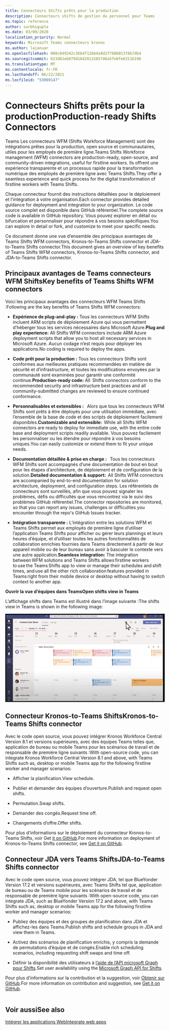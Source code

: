 ```yaml
---
title: Connecteurs Shifts prêts pour la production
description: Connecteurs shifts de gestion du personnel pour Teams
ms.topic: reference
author: surbhigupta
ms.date: 03/09/2020
localization_priority: Normal
keywords: Microsoft Teams connecteurs kronos
ms.author: lajanuar
ms.openlocfilehash: 088c049342c36b4f126b4a9d2f788601378b7db4
ms.sourcegitcommit: 623d81eb079d1842813265746a5fe0fe6311b196
ms.translationtype: MT
ms.contentlocale: fr-FR
ms.lasthandoff: 06/22/2021
ms.locfileid: "53069147"
---
```

# <a name="production-ready-shifts-connectors"></a><span data-ttu-id="e3da8-104">Connecteurs Shifts prêts pour la production</span><span class="sxs-lookup"><span data-stu-id="e3da8-104">Production-ready Shifts Connectors</span></span>  

<span data-ttu-id="e3da8-105">Teams Les connecteurs WFM (Shifts Workforce Management) sont des intégrations prêtes pour la production, open source et communautaires, utiles pour les employés de première ligne.</span><span class="sxs-lookup"><span data-stu-id="e3da8-105">Teams Shifts Workforce management (WFM) connectors are production-ready, open-source, and community-driven integrations, useful for firstline workers.</span></span> <span data-ttu-id="e3da8-106">Ils offrent une expérience transparente et un processus rapide pour la transformation numérique des employés de première ligne avec Teams Shifts.</span><span class="sxs-lookup"><span data-stu-id="e3da8-106">They offer a seamless experience and quick process for the digital transformation of firstline workers with Teams Shifts.</span></span> 

<span data-ttu-id="e3da8-107">Chaque connecteur fournit des instructions détaillées pour le déploiement et l’intégration à votre organisation.</span><span class="sxs-lookup"><span data-stu-id="e3da8-107">Each connector provides detailed guidance for deployment and integration to your organization.</span></span> <span data-ttu-id="e3da8-108">Le code source complet est disponible dans GitHub référentiel.</span><span class="sxs-lookup"><span data-stu-id="e3da8-108">The complete source code is available in GitHub repository.</span></span> <span data-ttu-id="e3da8-109">Vous pouvez explorer en détail ou bifurcation et personnaliser pour répondre à vos besoins spécifiques.</span><span class="sxs-lookup"><span data-stu-id="e3da8-109">You can explore in detail or fork, and customize to meet your specific needs.</span></span>   

<span data-ttu-id="e3da8-110">Ce document donne une vue d’ensemble des principaux avantages de Teams Shifts WFM connectors, Kronos-to-Teams Shifts connector et JDA-to-Teams Shifts connector.</span><span class="sxs-lookup"><span data-stu-id="e3da8-110">This document gives an overview of key benefits of Teams Shifts WFM connectors, Kronos-to-Teams Shifts connector, and JDA-to-Teams Shifts connector.</span></span>

## <a name="key-benefits-of-teams-shifts-wfm-connectors"></a><span data-ttu-id="e3da8-111">Principaux avantages de Teams connecteurs WFM Shifts</span><span class="sxs-lookup"><span data-stu-id="e3da8-111">Key benefits of Teams Shifts WFM connectors</span></span>

<span data-ttu-id="e3da8-112">Voici les principaux avantages des connecteurs WFM Teams Shifts :</span><span class="sxs-lookup"><span data-stu-id="e3da8-112">Following are the key benefits of Teams Shifts WFM connectors:</span></span>

* <span data-ttu-id="e3da8-113">**Expérience de plug-and-play :** Tous les connecteurs WFM Shifts incluent ARM scripts de déploiement Azure qui vous permettent d’héberger tous les services nécessaires dans Microsoft Azure.</span><span class="sxs-lookup"><span data-stu-id="e3da8-113">**Plug and play experience:** All Shifts WFM connectors include ARM Azure deployment scripts that allow you to host all necessary services in Microsoft Azure.</span></span> <span data-ttu-id="e3da8-114">Aucun codage n’est requis pour déployer les applications.</span><span class="sxs-lookup"><span data-stu-id="e3da8-114">No coding is required to deploy the apps.</span></span>

* <span data-ttu-id="e3da8-115">**Code prêt pour la production :** Tous les connecteurs Shifts sont conformes aux meilleures pratiques recommandées en matière de sécurité et d’infrastructure, et toutes les modifications envoyées par la communauté sont examinées pour garantir une conformité continue.</span><span class="sxs-lookup"><span data-stu-id="e3da8-115">**Production-ready code:** All  Shifts connectors conform to the recommended security and infrastructure best practices and all community-submitted changes are reviewed to ensure continued conformance.</span></span>

* <span data-ttu-id="e3da8-116">**Personnalisables et extensibles :**   Alors que tous les connecteurs WFM Shifts sont prêts à être déployés pour une utilisation immédiate, avec l’ensemble de la base de code et des scripts de déploiement facilement disponibles.</span><span class="sxs-lookup"><span data-stu-id="e3da8-116">**Customizable and extensible:**  While all Shifts WFM connectors are ready to deploy for immediate use, with the entire code base and deployment scripts readily available.</span></span> <span data-ttu-id="e3da8-117">Vous pouvez facilement les personnaliser ou les étendre pour répondre à vos besoins uniques.</span><span class="sxs-lookup"><span data-stu-id="e3da8-117">You can easily customize or extend them to fit your unique needs.</span></span>

* <span data-ttu-id="e3da8-118">**Documentation détaillée & prise en charge :**   Tous les connecteurs WFM Shifts sont accompagnés d’une documentation de bout en bout pour les étapes d’architecture, de déploiement et de configuration de la solution.</span><span class="sxs-lookup"><span data-stu-id="e3da8-118">**Detailed documentation & support:**  All Shifts WFM connectors are accompanied by end-to-end documentation for solution architecture, deployment, and configuration steps.</span></span> <span data-ttu-id="e3da8-119">Les référentiels de connecteurs sont surveillés, afin que vous pouvez signaler les problèmes, défis ou difficultés que vous rencontrez via le suivi des problèmes GitHub référentiel.</span><span class="sxs-lookup"><span data-stu-id="e3da8-119">The connector repositories are monitored, so that you can report any issues, challenges or difficulties you encounter through the repo's GitHub Issues tracker.</span></span>

* <span data-ttu-id="e3da8-120">**Intégration transparente :** L’intégration entre les solutions WFM et Teams Shifts permet aux employés de première ligne d’utiliser l’application Teams Shifts pour afficher ou gérer leurs plannings et leurs heures d’équipe, et d’utiliser toutes les autres fonctionnalités de collaboration enrichies fournies dans Teams directement à partir de leur appareil mobile ou de leur bureau sans avoir à basculer le contexte vers une autre application.</span><span class="sxs-lookup"><span data-stu-id="e3da8-120">**Seamless integration:** The integration between WFM solutions and Teams Shifts allows firstline workers to use the Teams Shifts app to view or manage their schedules and shift times, and use all the other rich collaboration features provided in Teams right from their mobile device or desktop without having to switch context to another app.</span></span>  

<span data-ttu-id="e3da8-121">**Ouvrir la vue d’équipes dans Teams**</span><span class="sxs-lookup"><span data-stu-id="e3da8-121">**Open shifts view in Teams**</span></span> 

<span data-ttu-id="e3da8-122">L’affichage shifts dans Teams est illustré dans l’image suivante :</span><span class="sxs-lookup"><span data-stu-id="e3da8-122">The shifts view in Teams is shown in the following image:</span></span> 

![Ouvrez les équipes dans Teams](../assets/images/teams-open-shifts-view.png)

## <a name="kronos-to-teams-shifts-connector"></a><span data-ttu-id="e3da8-124">Connecteur Kronos-to-Teams Shifts</span><span class="sxs-lookup"><span data-stu-id="e3da8-124">Kronos-to-Teams Shifts connector</span></span>

<span data-ttu-id="e3da8-125">Avec le code open source, vous pouvez intégrer Kronos Workforce Central Version 8.1 et versions supérieures, avec des équipes Teams telles que, application de bureau ou mobile Teams pour les scénarios de travail et de responsable de première ligne suivants :</span><span class="sxs-lookup"><span data-stu-id="e3da8-125">With open-source code, you can integrate Kronos Workforce Central Version 8.1 and above, with Teams Shifts such as, desktop or mobile Teams app for the following firstline worker and manager scenarios:</span></span>

* <span data-ttu-id="e3da8-126">Afficher la planification.</span><span class="sxs-lookup"><span data-stu-id="e3da8-126">View schedule.</span></span>

* <span data-ttu-id="e3da8-127">Publier et demander des équipes d’ouverture.</span><span class="sxs-lookup"><span data-stu-id="e3da8-127">Publish and request open shifts.</span></span>

* <span data-ttu-id="e3da8-128">Permutation.</span><span class="sxs-lookup"><span data-stu-id="e3da8-128">Swap shifts.</span></span>

* <span data-ttu-id="e3da8-129">Demander des congés.</span><span class="sxs-lookup"><span data-stu-id="e3da8-129">Request time off.</span></span>

* <span data-ttu-id="e3da8-130">Changements d’offre.</span><span class="sxs-lookup"><span data-stu-id="e3da8-130">Offer shifts.</span></span>

<span data-ttu-id="e3da8-131">Pour plus d’informations sur le déploiement du connecteur Kronos-to-Teams Shifts, voir Get [it on GitHub](https://aka.ms/KronosShiftsConnector).</span><span class="sxs-lookup"><span data-stu-id="e3da8-131">For more information on deployment of Kronos-to-Teams Shifts connector, see [Get it on GitHub](https://aka.ms/KronosShiftsConnector).</span></span>

## <a name="jda-to-teams-shifts-connector"></a><span data-ttu-id="e3da8-132">Connecteur JDA vers Teams Shifts</span><span class="sxs-lookup"><span data-stu-id="e3da8-132">JDA-to-Teams Shifts connector</span></span>

<span data-ttu-id="e3da8-133">Avec le code open source, vous pouvez intégrer JDA, tel que BlueYonder Version 17.2 et versions supérieures, avec Teams Shifts tel que, application de bureau ou de Teams mobile pour les scénarios de travail et de responsable de première ligne suivants :</span><span class="sxs-lookup"><span data-stu-id="e3da8-133">With open-source code, you can integrate JDA, such as BlueYonder Version 17.2 and above, with Teams Shifts  such as, desktop or mobile Teams app for the following firstline worker and manager scenarios:</span></span>

* <span data-ttu-id="e3da8-134">Publiez des équipes et des groupes de planification dans JDA et affichez-les dans Teams.</span><span class="sxs-lookup"><span data-stu-id="e3da8-134">Publish shifts and schedule groups in JDA and view them in Teams.</span></span>

* <span data-ttu-id="e3da8-135">Activez des scénarios de planification enrichis, y compris la demande de permutations d’équipe et de congés.</span><span class="sxs-lookup"><span data-stu-id="e3da8-135">Enable rich scheduling scenarios, including requesting shift swaps and time off.</span></span>

* <span data-ttu-id="e3da8-136">Définir la disponibilité des utilisateurs à [l’aide de l’API microsoft Graph pour Shifts](/graph/api/resources/shift?view=graph-rest-beta&preserve-view=true).</span><span class="sxs-lookup"><span data-stu-id="e3da8-136">Set user availability using the [Microsoft Graph API for Shifts](/graph/api/resources/shift?view=graph-rest-beta&preserve-view=true).</span></span>

<span data-ttu-id="e3da8-137">Pour plus d’informations sur la contribution et la suggestion, voir [Obtenir sur GitHub](https://aka.ms/JDAShiftsConnector).</span><span class="sxs-lookup"><span data-stu-id="e3da8-137">For more information on contribution and suggestion, see [Get it on GitHub](https://aka.ms/JDAShiftsConnector).</span></span></br></br>

## <a name="see-also"></a><span data-ttu-id="e3da8-138">Voir aussi</span><span class="sxs-lookup"><span data-stu-id="e3da8-138">See also</span></span>

[<span data-ttu-id="e3da8-139">Intégrer les applications Web</span><span class="sxs-lookup"><span data-stu-id="e3da8-139">Integrate web apps</span></span>](~/samples/integrate-web-apps-overview.md)

